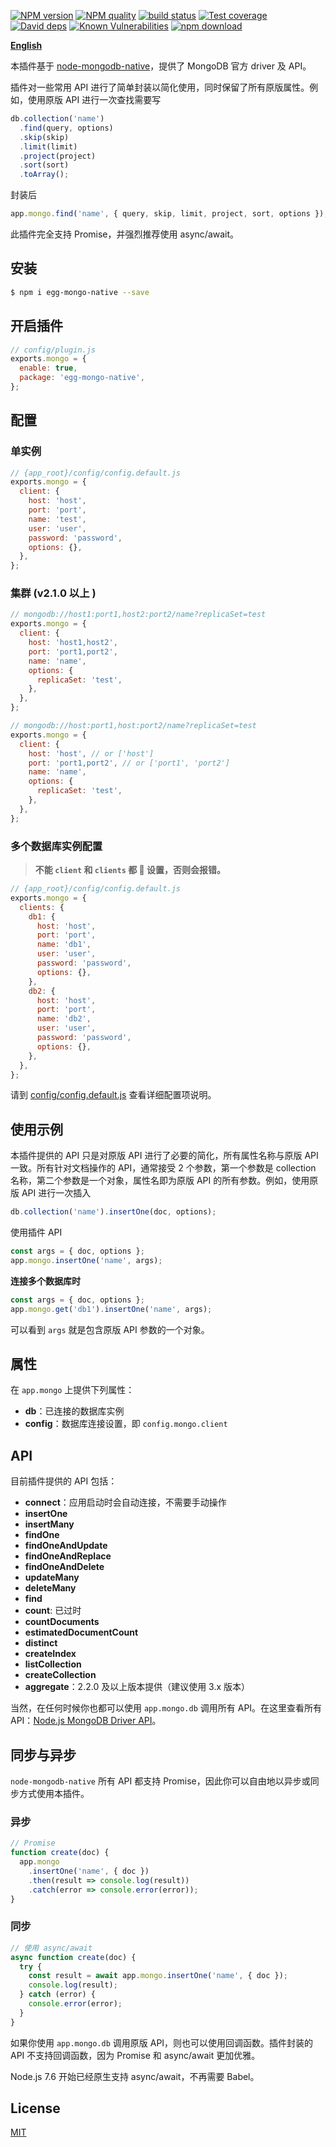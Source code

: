 [![NPM version][npm-image]][npm-url]
[![NPM quality][quality-image]][quality-url]
[![build status][travis-image]][travis-url]
[![Test coverage][codecov-image]][codecov-url]
[![David deps][david-image]][david-url]
[![Known Vulnerabilities][snyk-image]][snyk-url]
[![npm download][download-image]][download-url]

[npm-image]: https://img.shields.io/npm/v/egg-mongo-native.svg?style=flat-square
[npm-url]: https://npmjs.org/package/egg-mongo-native
[quality-image]: http://npm.packagequality.com/shield/egg-mongo-native.svg?style=flat-square
[quality-url]: http://packagequality.com/#?package=egg-mongo-native
[travis-image]: https://img.shields.io/travis/brickyang/egg-mongo-native.svg?branch=master&style=flat-square
[travis-url]: https://travis-ci.org/brickyang/egg-mongo-native
[codecov-image]: https://img.shields.io/codecov/c/github/brickyang/egg-mongo-native.svg?style=flat-square
[codecov-url]: https://codecov.io/github/brickyang/egg-mongo-native?branch=master
[david-image]: https://img.shields.io/david/brickyang/egg-mongo-native.svg?branch=master&style=flat-square
[david-url]: https://david-dm.org/brickyang/egg-mongo-native?branch=master
[snyk-image]: https://snyk.io/test/npm/egg-mongo-native/badge.svg?style=flat-square
[snyk-url]: https://snyk.io/test/npm/egg-mongo-native
[download-image]: https://img.shields.io/npm/dm/egg-mongo-native.svg?style=flat-square
[download-url]: https://npmjs.org/package/egg-mongo-native

[**English**](https://github.com/brickyang/egg-mongo/blob/master/README.md)

本插件基于
[node-mongodb-native](https://github.com/mongodb/node-mongodb-native)，提供了
MongoDB 官方 driver 及 API。

插件对一些常用 API 进行了简单封装以简化使用，同时保留了所有原版属性。例如，使用原版 API 进行一次查找需要写

```js
db.collection('name')
  .find(query, options)
  .skip(skip)
  .limit(limit)
  .project(project)
  .sort(sort)
  .toArray();
```

封装后

```js
app.mongo.find('name', { query, skip, limit, project, sort, options });
```

此插件完全支持 Promise，并强烈推荐使用 async/await。

## 安装

```bash
$ npm i egg-mongo-native --save
```

## 开启插件

```js
// config/plugin.js
exports.mongo = {
  enable: true,
  package: 'egg-mongo-native',
};
```

## 配置

### 单实例

```js
// {app_root}/config/config.default.js
exports.mongo = {
  client: {
    host: 'host',
    port: 'port',
    name: 'test',
    user: 'user',
    password: 'password',
    options: {},
  },
};
```

### 集群 (v2.1.0 以上 )

```js
// mongodb://host1:port1,host2:port2/name?replicaSet=test
exports.mongo = {
  client: {
    host: 'host1,host2',
    port: 'port1,port2',
    name: 'name',
    options: {
      replicaSet: 'test',
    },
  },
};

// mongodb://host:port1,host:port2/name?replicaSet=test
exports.mongo = {
  client: {
    host: 'host', // or ['host']
    port: 'port1,port2', // or ['port1', 'port2']
    name: 'name',
    options: {
      replicaSet: 'test',
    },
  },
};
```

### 多个数据库实例配置

> **不能 `client` 和 `clients` 都  设置，否则会报错。**

```js
// {app_root}/config/config.default.js
exports.mongo = {
  clients: {
    db1: {
      host: 'host',
      port: 'port',
      name: 'db1',
      user: 'user',
      password: 'password',
      options: {},
    },
    db2: {
      host: 'host',
      port: 'port',
      name: 'db2',
      user: 'user',
      password: 'password',
      options: {},
    },
  },
};
```

请到 [config/config.default.js](config/config.default.js) 查看详细配置项说明。

## 使用示例

本插件提供的 API 只是对原版 API 进行了必要的简化，所有属性名称与原版 API 一致。所有针对文档操作的 API，通常接受 2 个参数，第一个参数是 collection 名称，第二个参数是一个对象，属性名即为原版 API 的所有参数。例如，使用原版 API 进行一次插入

```js
db.collection('name').insertOne(doc, options);
```

使用插件 API

```js
const args = { doc, options };
app.mongo.insertOne('name', args);
```

**连接多个数据库时**

```js
const args = { doc, options };
app.mongo.get('db1').insertOne('name', args);
```

可以看到 `args` 就是包含原版 API 参数的一个对象。

## 属性

在 `app.mongo` 上提供下列属性：

- **db**：已连接的数据库实例
- **config**：数据库连接设置，即 `config.mongo.client`

## API

目前插件提供的 API 包括：

- **connect**：应用启动时会自动连接，不需要手动操作
- **insertOne**
- **insertMany**
- **findOne**
- **findOneAndUpdate**
- **findOneAndReplace**
- **findOneAndDelete**
- **updateMany**
- **deleteMany**
- **find**
- **count**: 已过时
- **countDocuments**
- **estimatedDocumentCount**
- **distinct**
- **createIndex**
- **listCollection**
- **createCollection**
- **aggregate**：2.2.0 及以上版本提供（建议使用 3.x 版本）

当然，在任何时候你也都可以使用 `app.mongo.db` 调用所有 API。在这里查看所有
API：[Node.js MongoDB Driver API](http://mongodb.github.io/node-mongodb-native/3.0/api/)。

## 同步与异步

`node-mongodb-native` 所有 API 都支持 Promise，因此你可以自由地以异步或同步方式使用本插件。

### 异步

```js
// Promise
function create(doc) {
  app.mongo
    .insertOne('name', { doc })
    .then(result => console.log(result))
    .catch(error => console.error(error));
}
```

### 同步

```js
// 使用 async/await
async function create(doc) {
  try {
    const result = await app.mongo.insertOne('name', { doc });
    console.log(result);
  } catch (error) {
    console.error(error);
  }
}
```

如果你使用 `app.mongo.db` 调用原版 API，则也可以使用回调函数。插件封装的 API 不支持回调函数，因为 Promise 和 async/await 更加优雅。

Node.js 7.6 开始已经原生支持 async/await，不再需要 Babel。

## License

[MIT](LICENSE)
